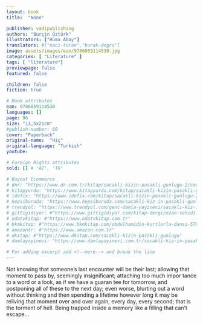 ```yaml
---
layout: book
title:  "None"

publisher: vadipublishing
authors: "Burçin Öztürk"
illustrators: ["Hüma Abay"]
translators: #["naci-turan","burak-dogru"]
image: assets/images/ean/9786059114530.jpg
categories: [ "Literature" ]
tags: [ "literature"]
previewpage: false
featured: false

children: false
fiction: true

# Book attributes
ean: 9786059114530
languages: []
page: 96
size: "13,5x21cm"
#publish-number: 60
cover: "Paperback"
original-name:  "Hiç"
original-language: "Turkish"
youtube:

# Foreign Rights attributes
sold: [] # 'AZ', 'TR'

# Buyout Ecommerce
# dnr: "https://www.dr.com.tr/kitap/sacakli-kizin-pasakli-gunlugu-2/cocuk-ve-genclik/genclik-10-yas/roman-oyku/urunno=0001893059001"
# kitapyurdu: "https://www.kitapyurdu.com/kitap/sacakli-kizin-pasakli-gunlugu-2-/560122.html&filter_name=Sa%C3%A7akl%C4%B1+K%C4%B1z%27%C4%B1n+Pasakl%C4%B1+G%C3%BCnl%C3%BC%C4%9F%C3%BC+2"
# idefix: "https://www.idefix.com/kitap/sacakli-kizin-pasakli-gunlugu-2/cocuk-ve-genclik/genclik-10-yas/roman-oyku/urunno=0001893059001"
# hepsiburada: "https://www.hepsiburada.com/sacakli-kiz-in-pasakli-gunlugu-2-damla-yayinevi-p-HBV000012ER86"
# trendyol: "https://www.trendyol.com/genc-damla-yayinevi/sacakli-kiz-in-pasakli-gunlugu-2-p-54825777"
# gittigidiyor: #"https://www.gittigidiyor.com/kitap-dergi/ezan-sehidi-adnan-menderes_pdp_732728793"
# odatvkitap: #"https://www.odatvkitap.com.tr"
# bkmkitap: #"https://www.bkmkitap.com/abdulhamidin-kurtlarla-dansi-578226"
# amazontr: #"https://www.amazon.com.tr"
# dkitap: #"https://www.dkitap.com/sacakli-kizin-pasakli-gunlugu"
# damlayayinevi: "https://www.damlayayinevi.com.tr/sacakli-kiz-in-pasakli-gunlugu-2-bu-iste-bi-terslik-var"

# For adding excerpt add <!--more--> and break the line
---
```

Not knowing that someone’s last encounter will
be their last; allowing that moment to pass by,
seemingly insignificant; attaching too much impor
tance to a word or a look, as if we have a guaran
tee for tomorrow, and postponing all of these to the
next day; even worse, blurting out a word without
thinking and then spending a lifetime however
long it may be reliving that moment over and over
again, every day, every second; that is the torment
of hell. Being trapped inside a memory like a filling
that can’t escape...
<!--more--> 

